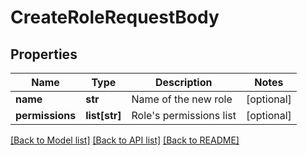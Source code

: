 # CreateRoleRequestBody

## Properties
Name | Type | Description | Notes
------------ | ------------- | ------------- | -------------
**name** | **str** | Name of the new role | [optional] 
**permissions** | **list[str]** | Role&#39;s permissions list | [optional] 

[[Back to Model list]](../README.md#documentation-for-models) [[Back to API list]](../README.md#documentation-for-api-endpoints) [[Back to README]](../README.md)


